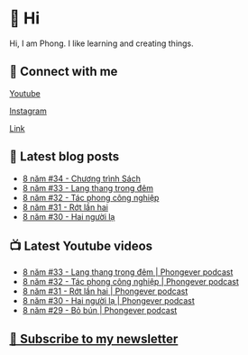 # 👋 Hi

Hi, I am Phong. I like learning and creating things.

## 🔗 Connect with me
[Youtube](https://www.youtube.com/@phongever "Youtube")

[Instagram](https://www.instagram.com/phongever "Instagram")

[Link](https://beacons.ai/phongever "Link")

## 📝 Latest blog posts

<!-- BLOG-POST-LIST:START -->
- [8 năm #34 - Chương trình Sách](https://phongever.substack.com/p/8-nam-34-chuong-trinh-sach)
- [8 năm #33 - Lang thang trong đêm](https://phongever.substack.com/p/8-nam-33-lang-thang-trong-em)
- [8 năm #32 - Tác phong công nghiệp](https://phongever.substack.com/p/8-nam-32-tac-phong-cong-nghiep)
- [8 năm #31 - Rớt lần hai](https://phongever.substack.com/p/8-nam-31-rot-lan-hai)
- [8 năm #30 - Hai người lạ](https://phongever.substack.com/p/8-nam-30-hai-nguoi-la)
<!-- BLOG-POST-LIST:END -->

## 📺 Latest Youtube videos

<!-- YOUTUBE-VIDEO-LIST:START -->
- [8 năm #33 - Lang thang trong đêm | Phongever podcast](https://www.youtube.com/watch?v=YYWnCcsPOMI)
- [8 năm #32 - Tác phong công nghiệp | Phongever podcast](https://www.youtube.com/watch?v=UtwTU4odEIw)
- [8 năm #31 - Rớt lần hai | Phongever podcast](https://www.youtube.com/watch?v=NlrY7vuto60)
- [8 năm #30 - Hai người lạ | Phongever podcast](https://www.youtube.com/watch?v=pizj1huZ5jU)
- [8 năm #29 - Bỏ bún | Phongever podcast](https://www.youtube.com/watch?v=XmVZkud7hT4)
<!-- YOUTUBE-VIDEO-LIST:END -->

## [💌 Subscribe to my newsletter](https://phongever.substack.com/)
